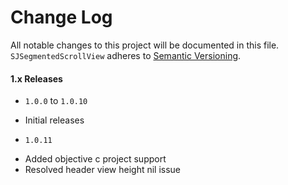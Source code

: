 # Change Log
All notable changes to this project will be documented in this file. 
`SJSegmentedScrollView` adheres to [Semantic Versioning](http://semver.org/).

#### 1.x Releases

- `1.0.0` to `1.0.10`
* Initial releases

- `1.0.11`
* Added objective c project support
* Resolved header view height nil issue